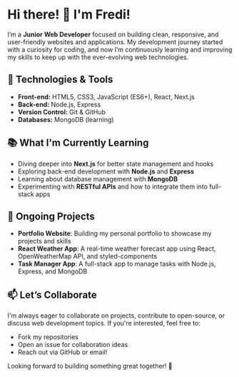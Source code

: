 # Hi there! 👋 I'm Fredi!

I’m a **Junior Web Developer** focused on building clean, responsive, and user-friendly websites and applications. My development journey started with a curiosity for coding, and now I’m continuously learning and improving my skills to keep up with the ever-evolving web technologies.

## 🔧 Technologies & Tools
- **Front-end:** HTML5, CSS3, JavaScript (ES6+), React, Next.js
- **Back-end:** Node.js, Express
- **Version Control:** Git & GitHub
- **Databases:** MongoDB (learning)

## 📚 What I'm Currently Learning
- Diving deeper into **Next.js** for better state management and hooks
- Exploring back-end development with **Node.js** and **Express**
- Learning about database management with **MongoDB**
- Experimenting with **RESTful APIs** and how to integrate them into full-stack apps

## 🌱 Ongoing Projects
- **Portfolio Website**: Building my personal portfolio to showcase my projects and skills
- **React Weather App**: A real-time weather forecast app using React, OpenWeatherMap API, and styled-components
- **Task Manager App**: A full-stack app to manage tasks with Node.js, Express, and MongoDB

## 📫 Let’s Collaborate
I'm always eager to collaborate on projects, contribute to open-source, or discuss web development topics. If you're interested, feel free to:
- Fork my repositories
- Open an issue for collaboration ideas
- Reach out via GitHub or email!

Looking forward to building something great together! 🚀
